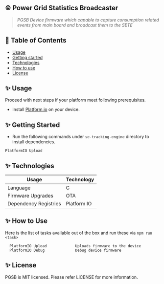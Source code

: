 ## :copyright: Power Grid Statistics Broadcaster
 > _PGSB Device firmware which capable to capture consumption related events from main board and broadcast them to the SETE_ 
 
## :book: Table of Contents
   <!-- START doctoc generated TOC please keep comment here to allow auto update -->
   <!-- DON'T EDIT THIS SECTION, INSTEAD RE-RUN doctoc TO UPDATE -->
   
   - [Usage](#usage)
   - [Getting started](#getting-started)
   - [Technologies](#technologies)
   - [How to use](#how-to-use)
   - [License](#license)
   
   <!-- END doctoc generated TOC please keep comment here to allow auto update -->
 
## :sparkles: Usage
 
 Proceed with next steps if your platform meet following prerequisites. 
 
 - Install [Platform.io](https://platformio.org/) on your device. 
 
## :sparkles: Getting Started
 * Run the following commands under `se-tracking-engine` directory to install dependencies.
 ```
 PlatformIO Upload
 ```
 
## :sparkles: Technologies
 
 Usage          	            | Technology
 --------------------------	| --------------------------
 Language        | C
 Firmware Upgrades     	| OTA
 Dependency Registries      	| Platform IO
 
## :sparkles: How to Use
 
 Here is the list of tasks available out of the box and run these via `npm run <task>`
 ```
   PlatformIO Upload             Uploads firmware to the device
   PlatformIO Debug              Debug device firmware
 ```

## :sparkles: License
 
PGSB is MIT licensed. Please refer LICENSE for more information.
